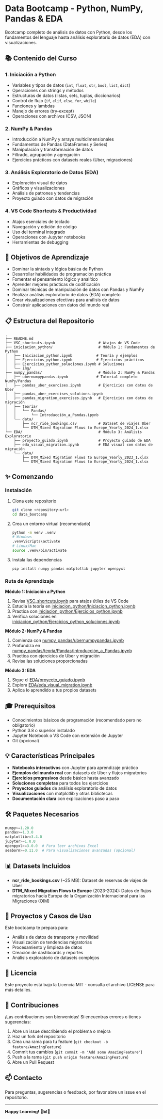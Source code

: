 # Data Bootcamp - Python, NumPy, Pandas & EDA

Bootcamp completo de análisis de datos con Python, desde los fundamentos del lenguaje hasta análisis exploratorio de datos (EDA) con visualizaciones.

## 📚 Contenido del Curso

### 1. **Iniciación a Python**

- Variables y tipos de datos (`int`, `float`, `str`, `bool`, `list`, `dict`)
- Operaciones con strings y métodos
- Estructuras de datos (listas, sets, tuplas, diccionarios)
- Control de flujo (`if`, `elif`, `else`, `for`, `while`)
- Funciones y lambdas
- Manejo de errores (try-except)
- Operaciones con archivos (CSV, JSON)

### 2. **NumPy & Pandas**

- Introducción a NumPy y arrays multidimensionales
- Fundamentos de Pandas (DataFrames y Series)
- Manipulación y transformación de datos
- Filtrado, agrupación y agregación
- Ejercicios prácticos con datasets reales (Uber, migraciones)

### 3. **Análisis Exploratorio de Datos (EDA)**

- Exploración visual de datos
- Gráficos y visualizaciones
- Análisis de patrones y tendencias
- Proyecto guiado con datos de migración

### 4. **VS Code Shortcuts & Productividad**

- Atajos esenciales de teclado
- Navegación y edición de código
- Uso del terminal integrado
- Operaciones con Jupyter notebooks
- Herramientas de debugging

## 🎯 Objetivos de Aprendizaje

- Dominar la sintaxis y lógica básica de Python
- Desarrollar habilidades de programación práctica
- Fomentar el pensamiento lógico y analítico
- Aprender mejores prácticas de codificación
- Dominar técnicas de manipulación de datos con Pandas y NumPy
- Realizar análisis exploratorio de datos (EDA) completo
- Crear visualizaciones efectivas para análisis de datos
- Construir aplicaciones con datos del mundo real

## 📋 Estructura del Repositorio

```
.
├── README.md
├── VSC_shortcuts.ipynb                    # Atajos de VS Code
├── iniciacion_python/                     # Módulo 1: Fundamentos de Python
│   ├── Iniciacion_python.ipynb           # Teoría y ejemplos
│   ├── Ejercicios_python.ipynb           # Ejercicios prácticos
│   ├── Ejercicios_python_soluciones.ipynb # Soluciones
│   └── img/
├── numpy_pandas/                          # Módulo 2: NumPy & Pandas
│   ├── ubernumpypandas.ipynb             # Tutorial completo NumPy/Pandas
│   ├── pandas_uber_exercises.ipynb        # Ejercicios con datos de Uber
│   ├── pandas_uber_exercises_solutions.ipynb
│   ├── pandas_migration_exercises.ipynb   # Ejercicios con datos de migración
│   ├── teoría/
│   │   └── Pandas/
│   │       └── Introducción_a_Pandas.ipynb
│   └── data/
│       ├── ncr_ride_bookings.csv          # Dataset de viajes Uber
│       └── DTM_Mixed Migration Flows to Europe_Yearly_2024_1.xlsx
└── EDA/                                   # Módulo 3: Análisis Exploratorio
    ├── proyecto_guiado.ipynb              # Proyecto guiado de EDA
    ├── eda_visual_migration.ipynb         # EDA visual con datos de migración
    └── data/
        ├── DTM_Mixed Migration Flows to Europe_Yearly_2023_1.xlsx
        └── DTM_Mixed Migration Flows to Europe_Yearly_2024_1.xlsx
```

## ✨ Comenzando

### Instalación

1. Clona este repositorio

   ```bash
   git clone <repository-url>
   cd data_bootcamp
   ```

2. Crea un entorno virtual (recomendado)

   ```bash
   python -m venv .venv
   # Windows
   .venv\Scripts\activate
   # Linux/Mac
   source .venv/bin/activate
   ```

3. Instala las dependencias
   ```bash
   pip install numpy pandas matplotlib jupyter openpyxl
   ```

### Ruta de Aprendizaje

**Módulo 1: Iniciación a Python**

1. Revisa [VSC_shortcuts.ipynb](VSC_shortcuts.ipynb) para atajos útiles de VS Code
2. Estudia la teoría en [iniciacion_python/Iniciacion_python.ipynb](iniciacion_python/Iniciacion_python.ipynb)
3. Practica con [iniciacion_python/Ejercicios_python.ipynb](iniciacion_python/Ejercicios_python.ipynb)
4. Verifica soluciones en [iniciacion_python/Ejercicios_python_soluciones.ipynb](iniciacion_python/Ejercicios_python_soluciones.ipynb)

**Módulo 2: NumPy & Pandas**

1. Comienza con [numpy_pandas/ubernumpypandas.ipynb](numpy_pandas/ubernumpypandas.ipynb)
2. Profundiza en [numpy_pandas/teoría/Pandas/Introducción_a_Pandas.ipynb](numpy_pandas/teoría/Pandas/Introducción_a_Pandas.ipynb)
3. Practica con ejercicios de Uber y migración
4. Revisa las soluciones proporcionadas

**Módulo 3: EDA**

1. Sigue el [EDA/proyecto_guiado.ipynb](EDA/proyecto_guiado.ipynb)
2. Explora [EDA/eda_visual_migration.ipynb](EDA/eda_visual_migration.ipynb)
3. Aplica lo aprendido a tus propios datasets

## 🎓 Prerequisitos

- Conocimientos básicos de programación (recomendado pero no obligatorio)
- Python 3.8 o superior instalado
- Jupyter Notebook o VS Code con extensión de Jupyter
- Git (opcional)

## 💡 Características Principales

- **Notebooks interactivos** con Jupyter para aprendizaje práctico
- **Ejemplos del mundo real** con datasets de Uber y flujos migratorios
- **Ejercicios progresivos** desde básico hasta avanzado
- **Soluciones completas** para todos los ejercicios
- **Proyectos guiados** de análisis exploratorio de datos
- **Visualizaciones** con matplotlib y otras bibliotecas
- **Documentación clara** con explicaciones paso a paso

## 🛠️ Paquetes Necesarios

```python
numpy>=1.20.0
pandas>=1.3.0
matplotlib>=3.4.0
jupyter>=1.0.0
openpyxl>=3.0.0  # Para leer archivos Excel
seaborn>=0.11.0  # Para visualizaciones avanzadas (opcional)
```

## 📊 Datasets Incluidos

- **ncr_ride_bookings.csv** (~25 MB): Dataset de reservas de viajes de Uber
- **DTM_Mixed Migration Flows to Europe** (2023-2024): Datos de flujos migratorios hacia Europa de la Organización Internacional para las Migraciones (OIM)

## 🚀 Proyectos y Casos de Uso

Este bootcamp te prepara para:

- Análisis de datos de transporte y movilidad
- Visualización de tendencias migratorias
- Procesamiento y limpieza de datos
- Creación de dashboards y reportes
- Análisis exploratorio de datasets complejos

## 📝 Licencia

Este proyecto está bajo la Licencia MIT - consulta el archivo LICENSE para más detalles.

## 👥 Contribuciones

¡Las contribuciones son bienvenidas! Si encuentras errores o tienes sugerencias:

1. Abre un issue describiendo el problema o mejora
2. Haz un fork del repositorio
3. Crea una rama para tu feature (`git checkout -b feature/AmazingFeature`)
4. Commit tus cambios (`git commit -m 'Add some AmazingFeature'`)
5. Push a la rama (`git push origin feature/AmazingFeature`)
6. Abre un Pull Request

## 📫 Contacto

Para preguntas, sugerencias o feedback, por favor abre un issue en el repositorio.

---

**Happy Learning! 🎉📊🐍**

